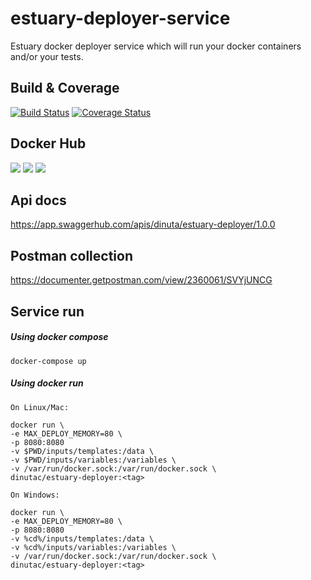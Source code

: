 # estuary-deployer-service
Estuary docker deployer service which will run your docker containers and/or your tests.  

## Build & Coverage
[![Build Status](https://travis-ci.org/dinuta/estuary-deployer.svg?branch=master)](https://travis-ci.org/dinuta/estuary-deployer)
[![Coverage Status](https://coveralls.io/repos/github/dinuta/estuary-deployer/badge.svg?branch=master)](https://coveralls.io/github/dinuta/estuary-deployer?branch=master)
## Docker Hub
[![](https://images.microbadger.com/badges/image/dinutac/estuary-deployer.svg)](https://microbadger.com/images/dinutac/estuary-deployer "Get your own image badge on microbadger.com") [![](https://images.microbadger.com/badges/version/dinutac/estuary-deployer.svg)](https://microbadger.com/images/dinutac/estuary-deployer "Get your own version badge on microbadger.com") ![](https://img.shields.io/docker/pulls/dinutac/estuary-deployer.svg)

## Api docs 
https://app.swaggerhub.com/apis/dinuta/estuary-deployer/1.0.0

## Postman collection
https://documenter.getpostman.com/view/2360061/SVYjUNCG


## Service run
##### Using docker compose ###
    docker-compose up
    
##### Using docker run ###
    On Linux/Mac:
    
    docker run \ 
    -e MAX_DEPLOY_MEMORY=80 \
    -p 8080:8080
    -v $PWD/inputs/templates:/data \ 
    -v $PWD/inputs/variables:/variables \
    -v /var/run/docker.sock:/var/run/docker.sock \
    dinutac/estuary-deployer:<tag>
    
    On Windows:
            
    docker run \ 
    -e MAX_DEPLOY_MEMORY=80 \
    -p 8080:8080
    -v %cd%/inputs/templates:/data \ 
    -v %cd%/inputs/variables:/variables \
    -v /var/run/docker.sock:/var/run/docker.sock \
    dinutac/estuary-deployer:<tag>
